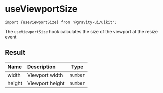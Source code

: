 <!--GITHUB_BLOCK-->

# useViewportSize

<!--/GITHUB_BLOCK-->

```tsx
import {useViewportSize} from '@gravity-ui/uikit';
```

The `useViewportSize` hook calculates the size of the viewport at the resize event

## Result

| Name   | Description     |   Type   |
| :----- | :-------------- | :------: |
| width  | Viewport width  | `number` |
| height | Viewport height | `number` |
